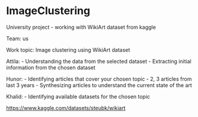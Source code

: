 # ImageClustering
University project - working with WikiArt dataset from kaggle

Team: us

Work topic: Image clustering using WikiArt dataset


Attila:
    - Understanding the data from the selected dataset 
    - Extracting initial information from the chosen dataset

Hunor: 
    - Identifying articles that cover your chosen topic - 2, 3 articles from last 3 years 
    - Synthesizing articles to understand the current state of the art

Khalid:
    - Identifying available datasets for the chosen topic

https://www.kaggle.com/datasets/steubk/wikiart
